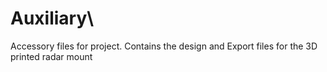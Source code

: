# Auxiliary\

Accessory files for project.
Contains the design and Export files for the 3D printed radar mount